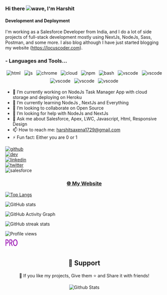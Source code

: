 ### Hi there <img src="https://cdn.jsdelivr.net/gh/Readme-Workflows/Readme-Icons@main/icons/gifs/wave.gif" alt="wave">, I'm Harshit

#### Development and Deployment 

I'm working as a Salesforce Developer from India, and I do a lot of side projects of full-stack development mostly using NextJs, NodeJs, Sass, Postman, and some more. I also blog although I have just started blogging my website (https://locuscoder.com).

### - Languages and Tools...
<p align="center">
  <!-- For more icons please follow  https://github.com/MikeCodesDotNET/ColoredBadges -->
  
  <img src="https://img.shields.io/badge/html5-%23E34F26.svg?style=for-the-badge&logo=html5&logoColor=white" alt="html" style="vertical-align:top; margin:4px"> 
  <img src="https://img.shields.io/badge/javascript-%23323330.svg?style=for-the-badge&logo=javascript&logoColor=%23F7DF1E)" alt="js" style="vertical-align:top; margin:4px">
  <img src="https://img.shields.io/badge/css3-%231572B6.svg?style=for-the-badge&logo=css3&logoColor=white)" alt="chrome" style="vertical-align:top; margin:4px">
  <img src="https://img.shields.io/badge/tailwindcss-%2338B2AC.svg?style=for-the-badge&logo=tailwind-css&logoColor=white" alt="cloud" style="vertical-align:top; margin:4px">
  <img src="https://img.shields.io/badge/Next-black?style=for-the-badge&logo=next.js&logoColor=white" alt="npm" style="vertical-align:top; margin:4px">
  <img src="https://img.shields.io/badge/node.js-6DA55F?style=for-the-badge&logo=node.js&logoColor=white" alt="bash" style="vertical-align:top; margin:4px">
  <img src="https://img.shields.io/badge/SASS-hotpink.svg?style=for-the-badge&logo=SASS&logoColor=white" alt="vscode" style="vertical-align:top; margin:4px">
  <img src="https://img.shields.io/badge/MongoDB-%234ea94b.svg?style=for-the-badge&logo=mongodb&logoColor=white" alt="vscode" style="vertical-align:top; margin:4px"> 
  <img src="https://img.shields.io/badge/Postman-FF6C37?style=for-the-badge&logo=postman&logoColor=white" alt="vscode" style="vertical-align:top; margin:4px">
   <img src="https://img.shields.io/badge/jira-%230A0FFF.svg?style=for-the-badge&logo=jira&logoColor=white" alt="vscode" style="vertical-align:top; margin:4px">
   <img src="https://img.shields.io/badge/Trello-%23026AA7.svg?style=for-the-badge&logo=Trello&logoColor=white" alt="vscode" style="vertical-align:top; margin:4px">

</p>

- 🔭 I’m currently working on NodeJs Task Manager App with cloud storage and deploying on Heroku 
- 🌱 I’m currently learning NodeJs , NextJs and Everything
- 👯 I’m looking to collaborate on Open Source 
- 🤔 I’m looking for help with NodeJs and NextJs 
- 💬 Ask me about Salesforce, Apex, LWC, Javascript, Html, Responsive Design 
- 📫 How to reach me: harshitsaxena1729@gmail.com 
- ⚡ Fun fact: Either you are 0 or 1  


[<img src='https://img.shields.io/badge/github-%23121011.svg?style=for-the-badge&logo=github&logoColor=white' alt='github' height='40'>](https://github.com/Harshit-Saxena)  
[<img src='https://img.shields.io/badge/Hashnode-2962FF?style=for-the-badge&logo=hashnode&logoColor=white' alt='dev' height='40'>](https://hashnode.com/@HarshitSaxena)  
[<img src='https://img.shields.io/badge/linkedin-%230077B5.svg?style=for-the-badge&logo=linkedin&logoColor=white' alt='linkedin' height='40'>](https://www.linkedin.com/in/https://www.linkedin.com/in/harshit-saxena-40562b144//)  
[<img src='https://img.shields.io/badge/<handle>-%231DA1F2.svg?style=for-the-badge&logo=Twitter&logoColor=white' alt='twitter' height='40'>](https://twitter.com/https://twitter.com/harshit28s)  
<img style="background-color: white" src='https://external-content.duckduckgo.com/iu/?u=https%3A%2F%2Fem360tech.com%2Fsites%2Fdefault%2Ffiles%2F2020-05%2FCapture_20.PNG&f=1&nofb=1' alt='salesforce' height='40' href="https://trailblazer.me/id/harshitsaxena">

<h3  align="center"><a href="https://locuscoder.com"> 🌐 My Website</a> </h3>



[![Top Langs](https://github-readme-stats.vercel.app/api/top-langs/?username=Harshit-Saxena)](https://github.com/anuraghazra/github-readme-stats)

![GitHub stats](https://github-readme-stats.vercel.app/api?username=Harshit-Saxena&show_icons=true)  

![GitHub Activity Graph](https://activity-graph.herokuapp.com/graph?username=Harshit-Saxena) 



![GitHub streak stats](https://github-readme-streak-stats.herokuapp.com/?user=Harshit-Saxena)  

![Profile views](https://gpvc.arturio.dev/Harshit-Saxena)  
<a href='https://github.com/pricing'><img src='https://raw.githubusercontent.com/acervenky/animated-github-badges/master/assets/pro.gif' width='40' height='40'></a> 

<h2 align="center">🤝 Support</h2>
<p align="center">💙 If you like my projects, Give them ⭐ and Share it with friends!</p>


<p align="center">
        <img src="https://raw.githubusercontent.com/bornmay/bornmay/Update/svg/Bottom.svg" alt="Github Stats" />
</p>

